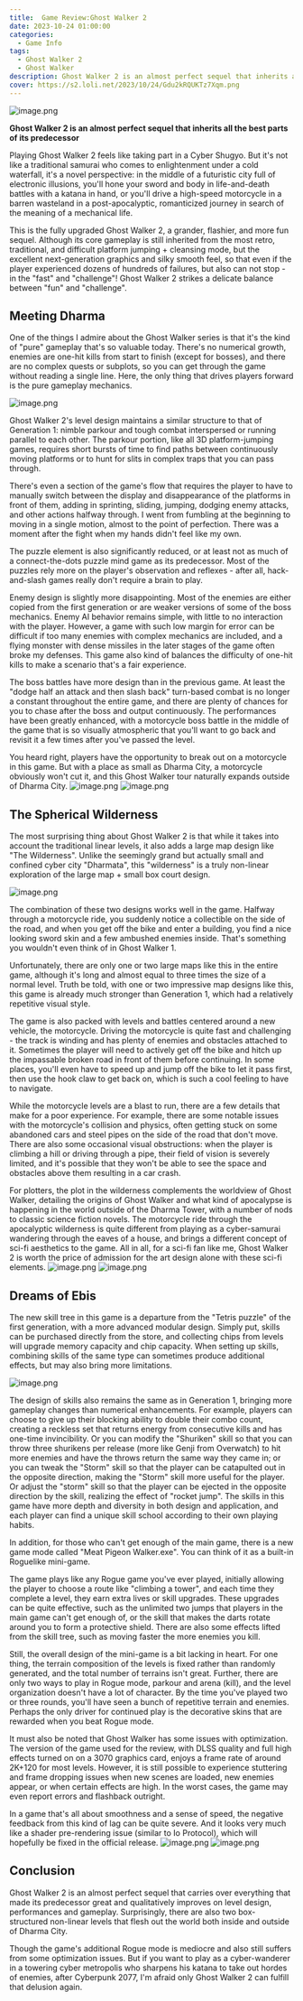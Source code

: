 ```yaml
---
title:  Game Review:Ghost Walker 2
date: 2023-10-24 01:00:00
categories:
  - Game Info
tags:
  - Ghost Walker 2
  - Ghost Walker
description: Ghost Walker 2 is an almost perfect sequel that inherits all the best parts of its predecessor.
cover: https://s2.loli.net/2023/10/24/Gdu2kRQUKTz7Xqm.png
---
```

![image.png](https://s2.loli.net/2023/10/24/FBJezKPlTnosdLv.png)

**Ghost Walker 2 is an almost perfect sequel that inherits all the best parts of its predecessor**

Playing Ghost Walker 2 feels like taking part in a Cyber Shugyo. But it's not like a traditional samurai who comes to enlightenment under a cold waterfall, it's a novel perspective: in the middle of a futuristic city full of electronic illusions, you'll hone your sword and body in life-and-death battles with a katana in hand, or you'll drive a high-speed motorcycle in a barren wasteland in a post-apocalyptic, romanticized journey in search of the meaning of a mechanical life.

This is the fully upgraded Ghost Walker 2, a grander, flashier, and more fun sequel. Although its core gameplay is still inherited from the most retro, traditional, and difficult platform jumping + cleansing mode, but the excellent next-generation graphics and silky smooth feel, so that even if the player experienced dozens of hundreds of failures, but also can not stop - in the "fast" and "challenge"! Ghost Walker 2 strikes a delicate balance between "fun" and "challenge".


## Meeting Dharma

One of the things I admire about the Ghost Walker series is that it's the kind of "pure" gameplay that's so valuable today. There's no numerical growth, enemies are one-hit kills from start to finish (except for bosses), and there are no complex quests or subplots, so you can get through the game without reading a single line. Here, the only thing that drives players forward is the pure gameplay mechanics.

![image.png](https://s2.loli.net/2023/10/24/nCNBgL8eY1MAusX.png)

Ghost Walker 2's level design maintains a similar structure to that of Generation 1: nimble parkour and tough combat interspersed or running parallel to each other. The parkour portion, like all 3D platform-jumping games, requires short bursts of time to find paths between continuously moving platforms or to hunt for slits in complex traps that you can pass through.

There's even a section of the game's flow that requires the player to have to manually switch between the display and disappearance of the platforms in front of them, adding in sprinting, sliding, jumping, dodging enemy attacks, and other actions halfway through. I went from fumbling at the beginning to moving in a single motion, almost to the point of perfection. There was a moment after the fight when my hands didn't feel like my own.

The puzzle element is also significantly reduced, or at least not as much of a connect-the-dots puzzle mind game as its predecessor. Most of the puzzles rely more on the player's observation and reflexes - after all, hack-and-slash games really don't require a brain to play.

Enemy design is slightly more disappointing. Most of the enemies are either copied from the first generation or are weaker versions of some of the boss mechanics. Enemy AI behavior remains simple, with little to no interaction with the player. However, a game with such low margin for error can be difficult if too many enemies with complex mechanics are included, and a flying monster with dense missiles in the later stages of the game often broke my defenses. This game also kind of balances the difficulty of one-hit kills to make a scenario that's a fair experience.

The boss battles have more design than in the previous game. At least the "dodge half an attack and then slash back" turn-based combat is no longer a constant throughout the entire game, and there are plenty of chances for you to chase after the boss and output continuously. The performances have been greatly enhanced, with a motorcycle boss battle in the middle of the game that is so visually atmospheric that you'll want to go back and revisit it a few times after you've passed the level.

You heard right, players have the opportunity to break out on a motorcycle in this game. But with a place as small as Dharma City, a motorcycle obviously won't cut it, and this Ghost Walker tour naturally expands outside of Dharma City.
![image.png](https://s2.loli.net/2023/10/24/pQkcjsm2r3byD6R.png)
![image.png](https://s2.loli.net/2023/10/24/NtfBRsS3ngjvdMH.png)


## The Spherical Wilderness

The most surprising thing about Ghost Walker 2 is that while it takes into account the traditional linear levels, it also adds a large map design like "The Wilderness". Unlike the seemingly grand but actually small and confined cyber city "Dharmata", this "wilderness" is a truly non-linear exploration of the large map + small box court design.

![image.png](https://s2.loli.net/2023/10/24/oPMvO9bkNeDpUrl.png)

The combination of these two designs works well in the game. Halfway through a motorcycle ride, you suddenly notice a collectible on the side of the road, and when you get off the bike and enter a building, you find a nice looking sword skin and a few ambushed enemies inside. That's something you wouldn't even think of in Ghost Walker 1.

Unfortunately, there are only one or two large maps like this in the entire game, although it's long and almost equal to three times the size of a normal level. Truth be told, with one or two impressive map designs like this, this game is already much stronger than Generation 1, which had a relatively repetitive visual style.

The game is also packed with levels and battles centered around a new vehicle, the motorcycle. Driving the motorcycle is quite fast and challenging - the track is winding and has plenty of enemies and obstacles attached to it. Sometimes the player will need to actively get off the bike and hitch up the impassable broken road in front of them before continuing. In some places, you'll even have to speed up and jump off the bike to let it pass first, then use the hook claw to get back on, which is such a cool feeling to have to navigate.

While the motorcycle levels are a blast to run, there are a few details that make for a poor experience. For example, there are some notable issues with the motorcycle's collision and physics, often getting stuck on some abandoned cars and steel pipes on the side of the road that don't move. There are also some occasional visual obstructions: when the player is climbing a hill or driving through a pipe, their field of vision is severely limited, and it's possible that they won't be able to see the space and obstacles above them resulting in a car crash.

For plotters, the plot in the wilderness complements the worldview of Ghost Walker, detailing the origins of Ghost Walker and what kind of apocalypse is happening in the world outside of the Dharma Tower, with a number of nods to classic science fiction novels. The motorcycle ride through the apocalyptic wilderness is quite different from playing as a cyber-samurai wandering through the eaves of a house, and brings a different concept of sci-fi aesthetics to the game. All in all, for a sci-fi fan like me, Ghost Walker 2 is worth the price of admission for the art design alone with these sci-fi elements.
![image.png](https://s2.loli.net/2023/10/24/XM1Pq7vF2KpimoG.png)
![image.png](https://s2.loli.net/2023/10/24/oIRYn7PjUQEa23S.png)


## Dreams of Ebis

The new skill tree in this game is a departure from the "Tetris puzzle" of the first generation, with a more advanced modular design. Simply put, skills can be purchased directly from the store, and collecting chips from levels will upgrade memory capacity and chip capacity. When setting up skills, combining skills of the same type can sometimes produce additional effects, but may also bring more limitations.

![image.png](https://s2.loli.net/2023/10/24/zcTGW2x6eEDrtam.png)

The design of skills also remains the same as in Generation 1, bringing more gameplay changes than numerical enhancements. For example, players can choose to give up their blocking ability to double their combo count, creating a reckless set that returns energy from consecutive kills and has one-time invincibility. Or you can modify the "Shuriken" skill so that you can throw three shurikens per release (more like Genji from Overwatch) to hit more enemies and have the throws return the same way they came in; or you can tweak the "Storm" skill so that the player can be catapulted out in the opposite direction, making the "Storm" skill more useful for the player. Or adjust the "storm" skill so that the player can be ejected in the opposite direction by the skill, realizing the effect of "rocket jump". The skills in this game have more depth and diversity in both design and application, and each player can find a unique skill school according to their own playing habits.

In addition, for those who can't get enough of the main game, there is a new game mode called "Meat Pigeon Walker.exe". You can think of it as a built-in Roguelike mini-game.

The game plays like any Rogue game you've ever played, initially allowing the player to choose a route like "climbing a tower", and each time they complete a level, they earn extra lives or skill upgrades. These upgrades can be quite effective, such as the unlimited two jumps that players in the main game can't get enough of, or the skill that makes the darts rotate around you to form a protective shield. There are also some effects lifted from the skill tree, such as moving faster the more enemies you kill.

Still, the overall design of the mini-game is a bit lacking in heart. For one thing, the terrain composition of the levels is fixed rather than randomly generated, and the total number of terrains isn't great. Further, there are only two ways to play in Rogue mode, parkour and arena (kill), and the level organization doesn't have a lot of character. By the time you've played two or three rounds, you'll have seen a bunch of repetitive terrain and enemies. Perhaps the only driver for continued play is the decorative skins that are rewarded when you beat Rogue mode.

It must also be noted that Ghost Walker has some issues with optimization. The version of the game used for the review, with DLSS quality and full high effects turned on on a 3070 graphics card, enjoys a frame rate of around 2K+120 for most levels. However, it is still possible to experience stuttering and frame dropping issues when new scenes are loaded, new enemies appear, or when certain effects are high. In the worst cases, the game may even report errors and flashback outright.

In a game that's all about smoothness and a sense of speed, the negative feedback from this kind of lag can be quite severe. And it looks very much like a shader pre-rendering issue (similar to Io Protocol), which will hopefully be fixed in the official release.
![image.png](https://s2.loli.net/2023/10/24/3yd65mGcszMLfhE.png)
![image.png](https://s2.loli.net/2023/10/24/Yl3Uoy1fG2zqspK.png)


## Conclusion

Ghost Walker 2 is an almost perfect sequel that carries over everything that made its predecessor great and qualitatively improves on level design, performances and gameplay. Surprisingly, there are also two box-structured non-linear levels that flesh out the world both inside and outside of Dharma City.

Though the game's additional Rogue mode is mediocre and also still suffers from some optimization issues. But if you want to play as a cyber-wanderer in a towering cyber metropolis who sharpens his katana to take out hordes of enemies, after Cyberpunk 2077, I'm afraid only Ghost Walker 2 can fulfill that delusion again.
